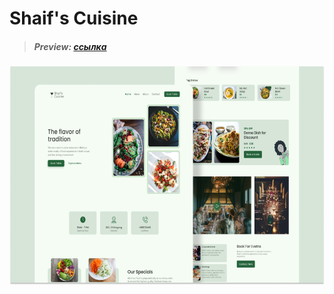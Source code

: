 # Shaif's Cuisine 
>##### Preview: [ссылка](093309.github.io/shaifs_cuisine/)

<img src="./banner.png" width=700px height=350px/>

